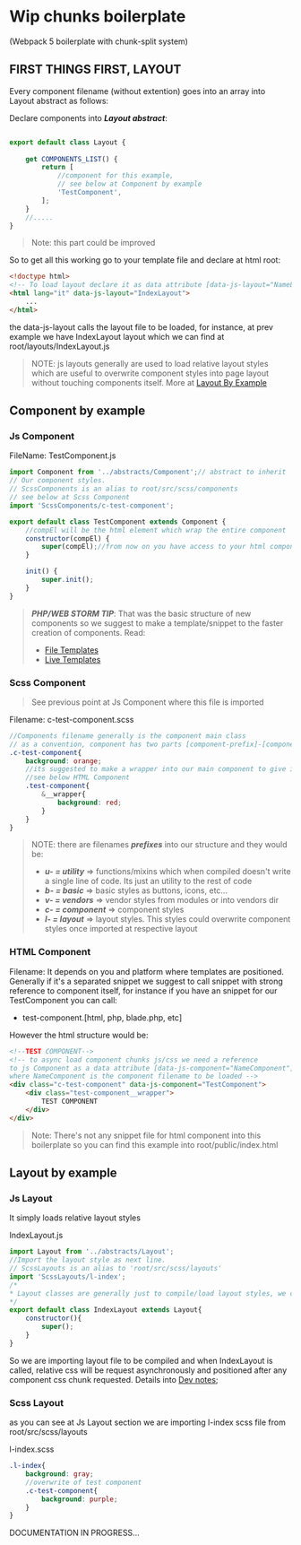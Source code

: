 # Wip chunks boilerplate
(Webpack 5 boilerplate with chunk-split system)

## FIRST THINGS FIRST, LAYOUT

Every component filename (without extention) goes into an array
into Layout abstract as follows:

Declare components into ___Layout abstract___:
```js

export default class Layout {
    
    get COMPONENTS_LIST() {
        return [
            //component for this example, 
            // see below at Component by example
            'TestComponent',
        ];
    }
    //.....
}
```

>Note: this part could be improved

So to get all this working go to your template file and declare at html root:

```html
<!doctype html>
<!-- To load layout declare it as data attribute [data-js-layout="NameLayout"]-->
<html lang="it" data-js-layout="IndexLayout">
    ...
</html>
```
the data-js-layout calls the layout file to be loaded, for instance, at prev example 
we have IndexLayout layout which we can find at root/layouts/IndexLayout.js

> NOTE:  js layouts generally are used to load relative layout styles 
> which are useful to overwrite component styles into page layout without touching
> components itself. More at [Layout By Example](#layout-by-example)

## Component by example

### Js Component 

FileName: TestComponent.js
```js
import Component from '../abstracts/Component';// abstract to inherit
// Our component styles. 
// ScssComponents is an alias to root/src/scss/components
// see below at Scss Component
import 'ScssComponents/c-test-component';

export default class TestComponent extends Component {
    //compEl will be the html element which wrap the entire component
	constructor(compEl) {
		super(compEl);//from now on you have access to your html component as this.$component 
	}

	init() {
		super.init();
	}
}
```
> ***PHP/WEB STORM TIP***:  That was the basic structure of new components so we suggest to make a template/snippet 
to the faster creation of components. Read:
> - [File Templates](https://www.jetbrains.com/help/phpstorm/using-file-and-code-templates.html)
> - [Live Templates](https://www.jetbrains.com/help/phpstorm/using-live-templates.html)

### Scss Component

> See previous point at Js Component where this file is imported

Filename: c-test-component.scss

```scss
//Components filename generally is the component main class
// as a convention, component has two parts [component-prefix]-[component-name]
.c-test-component{
    background: orange;
    //its suggested to make a wrapper into our main component to give it more flexibility
    //see below HTML Component
    .test-component{
        &__wrapper{
            background: red;
        }
    }
}
```
>NOTE: there are filenames ___prefixes___ into our structure and they would be:
> - ___u- = utility___ => functions/mixins which when compiled doesn't write a single line of code. Its just an utility to the rest of code
> - ___b- = basic___ => basic styles as buttons, icons, etc...
> - ___v- = vendors___ => vendor styles from modules or into vendors dir
> - ___c- = component___ => component styles
> - ___l- = layout___ => layout styles. This styles could overwrite component styles once imported at respective layout

### HTML Component

Filename: It depends on you and platform where templates are positioned. Generally if
it's a separated snippet we suggest to call snippet with strong reference to component itself, for instance
if you have an snippet for our TestComponent you can call:
- test-component.[html, php, blade.php, etc]

However the html structure would be: 

```html
<!--TEST COMPONENT-->
<!-- to async load component chunks js/css we need a reference 
to js Component as a data attribute [data-js-component="NameComponent"]
where NameComponent is the component filename to be loaded -->
<div class="c-test-component" data-js-component="TestComponent">
    <div class="test-component__wrapper">
        TEST COMPONENT
    </div>
</div>
```
>Note: There's not any snippet file for html component into this boilerplate
> so you can find this example into root/public/index.html 


## Layout by example

### Js Layout

It simply loads relative layout styles

IndexLayout.js
```js
import Layout from '../abstracts/Layout';
//Import the layout style as next line. 
// ScssLayouts is an alias to 'root/src/scss/layouts'
import 'ScssLayouts/l-index';
/*
* Layout classes are generally just to compile/load layout styles, we could improving this part of system
*/
export default class IndexLayout extends Layout{
	constructor(){
		super();
	}
}
```
So we are importing layout file to be compiled and when IndexLayout is
called, relative css will be request asynchronously and positioned
after any component css chunk requested. Details into [Dev notes](/dev-notes.md#layout-css-chunks);

### Scss Layout

as you can see at Js Layout section we are importing l-index scss file
from root/src/scss/layouts

l-index.scss
```scss
.l-index{
    background: gray;
    //overwrite of test component
    .c-test-component{
        background: purple;
    }
}
```


DOCUMENTATION IN PROGRESS...
